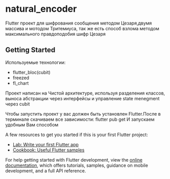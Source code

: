 # natural_encoder

Flutter проект для шифрования сообщения методом Цезаря,двумя массива и мотодом Тритемиуса, так же есть способ взлома методом максимального правдоподобия шифр Цезаря

## Getting Started

Используемые технологии:
 - flutter_bloc(cubit)
 - freezed
 - fl_chart

Проект написан на Чистой архитектуре, используя разделения классов, выноса абстракции через интерфейсы и управление state menegment через cubit

Чтобы запустить проект у вас должен быть установлен Flutter.После в терминале скачиваем все зависимости:
flutter pub get
И запускаем удобным Вам способом

A few resources to get you started if this is your first Flutter project:

- [Lab: Write your first Flutter app](https://docs.flutter.dev/get-started/codelab)
- [Cookbook: Useful Flutter samples](https://docs.flutter.dev/cookbook)

For help getting started with Flutter development, view the
[online documentation](https://docs.flutter.dev/), which offers tutorials,
samples, guidance on mobile development, and a full API reference.
